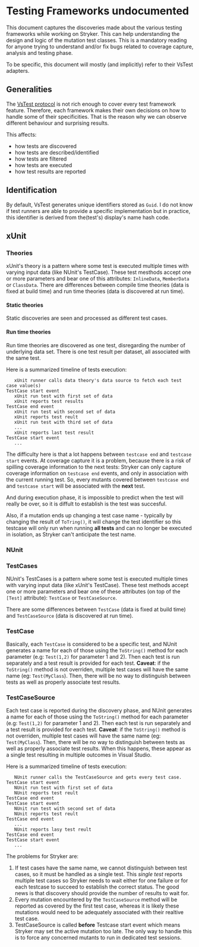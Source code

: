# Testing Frameworks undocumented
This document captures the discoveries made about the various testing frameworks while working on Stryker. 
This can help understanding the design and logic of the mutation test classes.
This is a mandatory reading for anyone trying to understand and/or fix bugs related to coverage capture, analysis and testing phase.

To be specific, this document will mostly (and implicitly) refer to their VsTest adapters.

## Generalities
The [VsTest protocol](https://github.com/Microsoft/vstest-docs/blob/master/RFCs/0006-DataCollection-Protocol.md) is not
rich enough to cover every test framework feature. Therefore, each framework makes their own decisions on how to handle
some of their specificities. That is the reason why we can observe different behaviour and surprising results.

This affects:
- how tests are discovered
- how tests are described/identified
- how tests are filtered
- how tests are executed
- how test results are reported

## Identification
By default, VsTest generates unique identifiers stored as `Guid`. I do not know if test runners are able to provide
a specific implementation but in practice, this identifier is derived from the(test's) display's name hash code.

## xUnit

### Theories
xUnit's theory is a pattern where some test is executed multiple times with varying input data (like NUnit's TestCase). 
These test mesthods accept one or more parameters and bear one of this attributes: `InlineData`, `MemberData` or `ClassData`.
There are differences
between compile time theories (data is fixed at build time) and run time theories (data is discovered at run time).

#### Static theories
Static discoveries are seen and processed as different test cases.

#### Run time theories
Run time theories are discovered as one test, disregarding the number of underlying data set.
There is one test result per dataset, all associated with the same test.

Here is a summarized timeline of tests execution:
```
   xUnit runner calls data theory's data source to fetch each test case value(s)
TestCase start event
   xUnit run test with first set of data
   xUnit reports test results
TestCase end event
   xUnit run test with second set of data
   xUnit reports test reult
   xUnit run test with third set of data
   ...
   xUnit reports last test result
TestCase start event
   ...
```
The difficulty here is that a lot happens between `testcase end` and `testcase start` events. 
At coverage capture it is a problem, because there is a risk of spilling coverage information to the next tests: Stryker
can only capture coverage information on `testcase end` events, and only in association with the current running test.
So, every mutants covered between `testcase end` and `testcase start` will be associated with the **next** test.

And during execution phase, it is impossible to predict when the test will really be over, so it is diffult to
establish is the test was succesful.  

Also, if a mutation ends up changing a test case name - typically by changing the result of `ToTring()`, it will change the
test identifier so this testcase will only run when running **all tests** and can no longer be executed in isolation, as
Stryker can't anticipate the test name.

### NUnit

### TestCases
NUnit's TestCases is a pattern where some test is executed multiple times with varying input data (like xUnit's TestCase).
These test methods accept one or more parameters and bear one of these attributes (on top of the `[Test]` attribute):
 `TestCase` or `TestCaseSource`.

There are some differences
between `TestCase` (data is fixed at build time) and `TestCaseSource` (data is discovered at run time).

### TestCase
Basically, each `TestCase` is considered to be a specific test, and NUnit generates a name for each of those using the
`ToString()` method for each parameter (e.g: `Test(1,2)` for parameter 1 and 2).
Then each test is run separately and a test result is provided for each test.
**Caveat**: if the `ToString()` method is not overriden, multiple test cases will have the same name 
(eg: `Test(MyClass`). Then, there will be no way to distinguish between tests as well as properly associate test
results.

### TestCaseSource
Each test case is reported during the discovery phase, and NUnit generates a name for each of those using the
`ToString()` method for each parameter (e.g: `Test(1,2)` for parameter 1 and 2).
Then each test is run separately and a test result is provided for each test.
**Caveat**: if the `ToString()` method is not overriden, multiple test cases will have the same name 
(eg: `Test(MyClass`). Then, there will be no way to distinguish between tests as well as properly associate test
results.
When this happens, these appear as a single test resulting in multiple outcomes in Visual Studio.

Here is a summarized timeline of tests execution:
```
   NUnit runner calls the TestCaseSource and gets every test case.
TestCase start event
   NUnit run test with first set of data
   NUnit reports test reult
TestCase end event
TestCase start event
   NUnit run test with second set of data
   NUnit reports test reult
TestCase end event
   ...
   NUnit reports lasy test reult
TestCase end event
TestCase start event
   ...
```

The problems for Stryker are:
1. If test cases have the same name, we cannot distinguish between test cases, so it must be handled as a single test. This *single test* reports multiple test cases so Stryker needs to wait either for one failure or for each testcase
to succeed to establish the correct status. The good news is that discovery should provide the number of results to wait for.
2. Every mutation encountered by the `TestCaseSource` method will be reported as covered by the first test case,
whereas it is likely these mutations would need to be adequately associated with their realtive test case.
3. TestCaseSource is called **before** Testcase start event which means Stryker may set the active mutation too late. 
The only way to handle this is to force any concerned mutants to run in dedicated test sessions.

